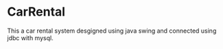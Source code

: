 # CarRental
This a car rental system desgigned using java swing and connected using jdbc with mysql.
